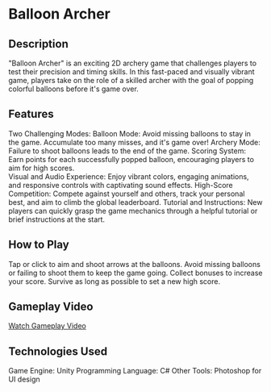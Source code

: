 # Balloon Archer

## Description
"Balloon Archer" is an exciting 2D archery game that challenges players to test their precision and timing skills. In this fast-paced and visually vibrant game, players take on the role of a skilled archer with the goal of popping colorful balloons before it's game over.

## Features
Two Challenging Modes:
  Balloon Mode: Avoid missing balloons to stay in the game. Accumulate too many misses, and it's game over!
  Archery Mode: Failure to shoot balloons leads to the end of the game.
Scoring System: Earn points for each successfully popped balloon, encouraging players to aim for high scores.  
Visual and Audio Experience: Enjoy vibrant colors, engaging animations, and responsive controls with captivating sound effects.
High-Score Competition: Compete against yourself and others, track your personal best, and aim to climb the global leaderboard.
Tutorial and Instructions: New players can quickly grasp the game mechanics through a helpful tutorial or brief instructions at the start.

## How to Play
Tap or click to aim and shoot arrows at the balloons.
Avoid missing balloons or failing to shoot them to keep the game going.
Collect bonuses to increase your score.
Survive as long as possible to set a new high score.

## Gameplay Video
[Watch Gameplay Video](https://youtu.be/6OWIKA-LZdk)

## Technologies Used
Game Engine: Unity
Programming Language: C#
Other Tools: Photoshop for UI design
